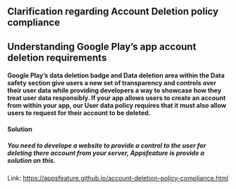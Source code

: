 ## Clarification regarding Account Deletion policy compliance


## Understanding Google Play’s app account deletion requirements


#### Google Play’s data deletion badge and Data deletion area within the Data safety section give users a new set of transparency and controls over their user data while providing developers a way to showcase how they treat user data responsibly. If your app allows users to create an account from within your app, our User data policy requires that  it must also allow users to request for their account to be deleted.

#### Solution
#####     You need to develope a website to provide a control to the user for deleting there account from your server, Appsfeature is provide a solution on this.

Link: https://appsfeature.github.io/account-deletion-policy-compliance.html
